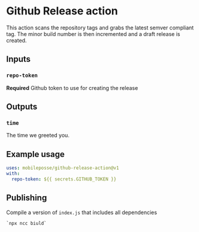 # Github Release action

This action scans the repository tags and grabs the latest semver compliant tag. The minor build number is then incremented and a draft release is created.

## Inputs

### `repo-token`

**Required** Github token to use for creating the release

## Outputs

### `time`

The time we greeted you.

## Example usage

```yaml
uses: mobileposse/github-release-action@v1
with:
  repo-token: ${{ secrets.GITHUB_TOKEN }}
```

## Publishing

Compile a version of `index.js` that includes all dependencies

```
`npx ncc biuld`
```
